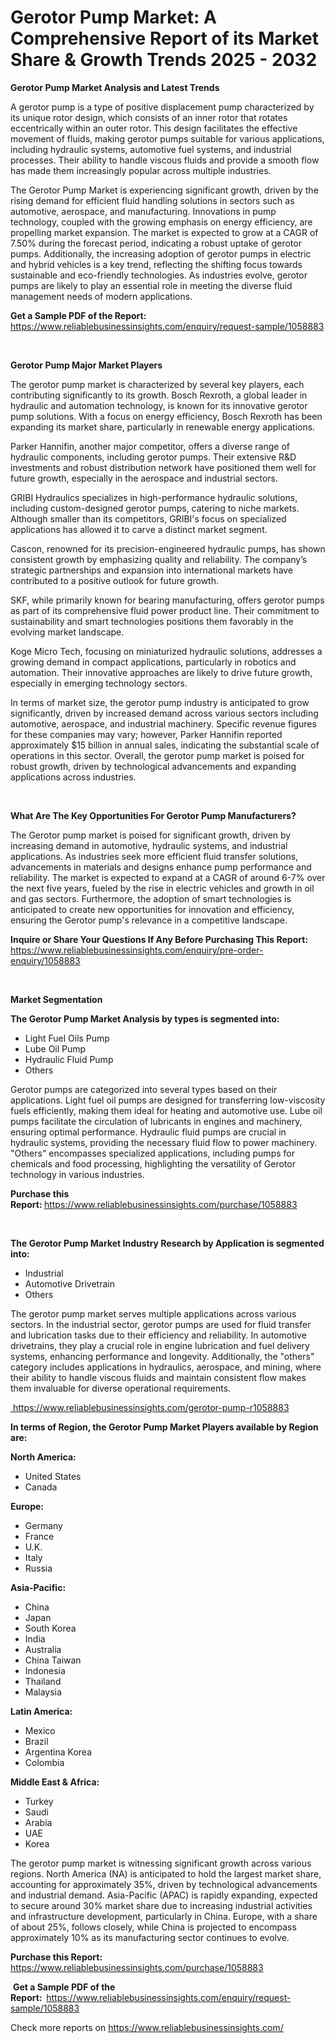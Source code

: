 <p><h1>Gerotor Pump Market: A Comprehensive Report of its Market Share & Growth Trends 2025 - 2032</h1></p><p><strong>Gerotor Pump Market Analysis and Latest Trends</strong></p>
<p><p>A gerotor pump is a type of positive displacement pump characterized by its unique rotor design, which consists of an inner rotor that rotates eccentrically within an outer rotor. This design facilitates the effective movement of fluids, making gerotor pumps suitable for various applications, including hydraulic systems, automotive fuel systems, and industrial processes. Their ability to handle viscous fluids and provide a smooth flow has made them increasingly popular across multiple industries.</p><p>The Gerotor Pump Market is experiencing significant growth, driven by the rising demand for efficient fluid handling solutions in sectors such as automotive, aerospace, and manufacturing. Innovations in pump technology, coupled with the growing emphasis on energy efficiency, are propelling market expansion. The market is expected to grow at a CAGR of 7.50% during the forecast period, indicating a robust uptake of gerotor pumps. Additionally, the increasing adoption of gerotor pumps in electric and hybrid vehicles is a key trend, reflecting the shifting focus towards sustainable and eco-friendly technologies. As industries evolve, gerotor pumps are likely to play an essential role in meeting the diverse fluid management needs of modern applications.</p></p>
<p><strong>Get a Sample PDF of the Report:&nbsp;</strong> <a href="https://www.reliablebusinessinsights.com/enquiry/request-sample/1058883?utm_campaign=2275&utm_medium=2&utm_source=Github&utm_content=ia&utm_term=15022025&utm_id=gerotor-pump">https://www.reliablebusinessinsights.com/enquiry/request-sample/1058883</a></p>
<p>&nbsp;</p>
<p><strong>Gerotor Pump Major Market Players</strong></p>
<p><p>The gerotor pump market is characterized by several key players, each contributing significantly to its growth. Bosch Rexroth, a global leader in hydraulic and automation technology, is known for its innovative gerotor pump solutions. With a focus on energy efficiency, Bosch Rexroth has been expanding its market share, particularly in renewable energy applications.</p><p>Parker Hannifin, another major competitor, offers a diverse range of hydraulic components, including gerotor pumps. Their extensive R&D investments and robust distribution network have positioned them well for future growth, especially in the aerospace and industrial sectors.</p><p>GRIBI Hydraulics specializes in high-performance hydraulic solutions, including custom-designed gerotor pumps, catering to niche markets. Although smaller than its competitors, GRIBI's focus on specialized applications has allowed it to carve a distinct market segment.</p><p>Cascon, renowned for its precision-engineered hydraulic pumps, has shown consistent growth by emphasizing quality and reliability. The company’s strategic partnerships and expansion into international markets have contributed to a positive outlook for future growth.</p><p>SKF, while primarily known for bearing manufacturing, offers gerotor pumps as part of its comprehensive fluid power product line. Their commitment to sustainability and smart technologies positions them favorably in the evolving market landscape.</p><p>Koge Micro Tech, focusing on miniaturized hydraulic solutions, addresses a growing demand in compact applications, particularly in robotics and automation. Their innovative approaches are likely to drive future growth, especially in emerging technology sectors.</p><p>In terms of market size, the gerotor pump industry is anticipated to grow significantly, driven by increased demand across various sectors including automotive, aerospace, and industrial machinery. Specific revenue figures for these companies may vary; however, Parker Hannifin reported approximately $15 billion in annual sales, indicating the substantial scale of operations in this sector. Overall, the gerotor pump market is poised for robust growth, driven by technological advancements and expanding applications across industries.</p></p>
<p>&nbsp;</p>
<p><strong>What Are The Key Opportunities For Gerotor Pump Manufacturers?</strong></p>
<p><p>The Gerotor pump market is poised for significant growth, driven by increasing demand in automotive, hydraulic systems, and industrial applications. As industries seek more efficient fluid transfer solutions, advancements in materials and designs enhance pump performance and reliability. The market is expected to expand at a CAGR of around 6-7% over the next five years, fueled by the rise in electric vehicles and growth in oil and gas sectors. Furthermore, the adoption of smart technologies is anticipated to create new opportunities for innovation and efficiency, ensuring the Gerotor pump's relevance in a competitive landscape.</p></p>
<p><strong>Inquire or Share Your Questions If Any Before Purchasing This Report:</strong> <a href="https://www.reliablebusinessinsights.com/enquiry/pre-order-enquiry/1058883?utm_campaign=2275&utm_medium=2&utm_source=Github&utm_content=ia&utm_term=15022025&utm_id=gerotor-pump">https://www.reliablebusinessinsights.com/enquiry/pre-order-enquiry/1058883</a></p>
<p>&nbsp;</p>
<p><strong>Market Segmentation</strong></p>
<p><strong>The Gerotor Pump Market Analysis by types is segmented into:</strong></p>
<p><ul><li>Light Fuel Oils Pump</li><li>Lube Oil Pump</li><li>Hydraulic Fluid Pump</li><li>Others</li></ul></p>
<p><p>Gerotor pumps are categorized into several types based on their applications. Light fuel oil pumps are designed for transferring low-viscosity fuels efficiently, making them ideal for heating and automotive use. Lube oil pumps facilitate the circulation of lubricants in engines and machinery, ensuring optimal performance. Hydraulic fluid pumps are crucial in hydraulic systems, providing the necessary fluid flow to power machinery. "Others" encompasses specialized applications, including pumps for chemicals and food processing, highlighting the versatility of Gerotor technology in various industries.</p></p>
<p><strong>Purchase this Report:&nbsp;</strong><a href="https://www.reliablebusinessinsights.com/purchase/1058883?utm_campaign=2275&utm_medium=2&utm_source=Github&utm_content=ia&utm_term=15022025&utm_id=gerotor-pump">https://www.reliablebusinessinsights.com/purchase/1058883</a></p>
<p>&nbsp;</p>
<p><strong>The Gerotor Pump Market Industry Research by Application is segmented into:</strong></p>
<p><ul><li>Industrial</li><li>Automotive Drivetrain</li><li>Others</li></ul></p>
<p><p>The gerotor pump market serves multiple applications across various sectors. In the industrial sector, gerotor pumps are used for fluid transfer and lubrication tasks due to their efficiency and reliability. In automotive drivetrains, they play a crucial role in engine lubrication and fuel delivery systems, enhancing performance and longevity. Additionally, the "others" category includes applications in hydraulics, aerospace, and mining, where their ability to handle viscous fluids and maintain consistent flow makes them invaluable for diverse operational requirements.</p></p>
<p><a href="https://www.reliablebusinessinsights.com/gerotor-pump-r1058883?utm_campaign=2275&utm_medium=2&utm_source=Github&utm_content=ia&utm_term=15022025&utm_id=gerotor-pump">&nbsp;https://www.reliablebusinessinsights.com/gerotor-pump-r1058883</a></p>
<p><strong>In terms of Region, the Gerotor Pump Market Players available by Region are:</strong></p>
<p>
    <p> <strong> North America: </strong>
        <ul>
            <li>United States</li>
            <li>Canada</li>
        </ul>
        </p> 
    <p> <strong> Europe: </strong>
        <ul>
            <li>Germany</li>
            <li>France</li>
            <li>U.K.</li>
            <li>Italy</li>
            <li>Russia</li>
        </ul>
        </p> 
    <p> <strong> Asia-Pacific: </strong>
        <ul>
            <li>China</li>
            <li>Japan</li>
            <li>South Korea</li>
            <li>India</li>
            <li>Australia</li>
            <li>China Taiwan</li>
            <li>Indonesia</li>
            <li>Thailand</li>
            <li>Malaysia</li>
        </ul>
        </p> 
    <p> <strong> Latin America: </strong>
        <ul>
            <li>Mexico</li>
            <li>Brazil</li>
            <li>Argentina Korea</li>
            <li>Colombia</li>
        </ul>
        </p> 
    <p> <strong> Middle East & Africa: </strong>
        <ul>
            <li>Turkey</li>
            <li>Saudi</li>
            <li>Arabia</li>
            <li>UAE</li>
            <li>Korea</li>
        </ul>
    </p>
    </p>
<p><p>The gerotor pump market is witnessing significant growth across various regions. North America (NA) is anticipated to hold the largest market share, accounting for approximately 35%, driven by technological advancements and industrial demand. Asia-Pacific (APAC) is rapidly expanding, expected to secure around 30% market share due to increasing industrial activities and infrastructure development, particularly in China. Europe, with a share of about 25%, follows closely, while China is projected to encompass approximately 10% as its manufacturing sector continues to evolve.</p></p>
<p><strong>Purchase this Report: </strong><a href="https://www.reliablebusinessinsights.com/purchase/1058883?utm_campaign=2275&utm_medium=2&utm_source=Github&utm_content=ia&utm_term=15022025&utm_id=gerotor-pump">https://www.reliablebusinessinsights.com/purchase/1058883</a></p>
<p>&nbsp;<strong>Get a Sample PDF of the Report:&nbsp;&nbsp;</strong><a href="https://www.reliablebusinessinsights.com/enquiry/request-sample/1058883?utm_campaign=2275&utm_medium=2&utm_source=Github&utm_content=ia&utm_term=15022025&utm_id=gerotor-pump">https://www.reliablebusinessinsights.com/enquiry/request-sample/1058883</a></p>
<p><strong></strong></p>
<p>Check more reports on <a href="https://www.reliablebusinessinsights.com/?utm_campaign=2275&utm_medium=2&utm_source=Github&utm_content=ia&utm_term=15022025&utm_id=gerotor-pump">https://www.reliablebusinessinsights.com/</a></p>